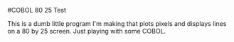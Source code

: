 #COBOL 80 25 Test
<p> This is a dumb little program I'm making that plots pixels and displays lines on a 80 by 25 screen. Just playing with some COBOL.</p>